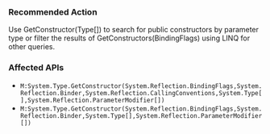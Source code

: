 ### Recommended Action
Use GetConstructor(Type[]) to search for public constructors by parameter type or filter the results of GetConstructors(BindingFlags) using LINQ for other queries.

### Affected APIs
* `M:System.Type.GetConstructor(System.Reflection.BindingFlags,System.Reflection.Binder,System.Reflection.CallingConventions,System.Type[],System.Reflection.ParameterModifier[])`
* `M:System.Type.GetConstructor(System.Reflection.BindingFlags,System.Reflection.Binder,System.Type[],System.Reflection.ParameterModifier[])`

